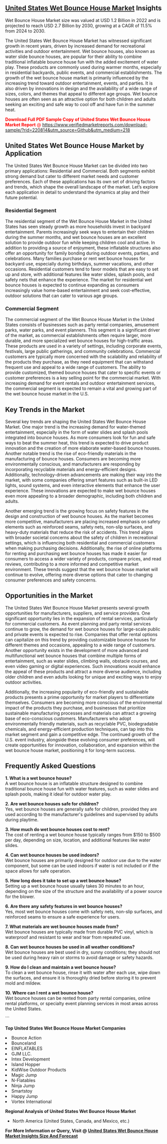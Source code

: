 <h2><a href="https://www.verifiedmarketreports.com/download-sample/?rid=220814&amp;utm_source=Github&amp;utm_medium=218" target="_blank">United States Wet Bounce House Market</a> Insights</h2><p>Wet Bounce House Market size was valued at USD 1.2 Billion in 2022 and is projected to reach USD 2.7 Billion by 2030, growing at a CAGR of 11.5% from 2024 to 2030.</p><p> <p>The United States Wet Bounce House Market has witnessed significant growth in recent years, driven by increased demand for recreational activities and outdoor entertainment. Wet bounce houses, also known as water slide bounce houses, are popular for their ability to combine traditional inflatable bounce house fun with the added excitement of water play. These products are commonly used during warmer months, especially in residential backyards, public events, and commercial establishments. The growth of the wet bounce house market is primarily influenced by the increasing trend toward outdoor entertainment, events, and parties. It is also driven by innovations in design and the availability of a wide range of sizes, colors, and themes that appeal to different age groups. Wet bounce houses are often seen as an attractive option for both children and adults seeking an exciting and safe way to cool off and have fun in the summer heat. <p><span class=""><span style="color: #ff0000;"><strong>Download Full PDF Sample Copy of United States Wet Bounce House Market Report</strong> @ </span><a href="https://www.verifiedmarketreports.com/download-sample/?rid=220814&amp;utm_source=Github&amp;utm_medium=218" target="_blank">https://www.verifiedmarketreports.com/download-sample/?rid=220814&amp;utm_source=Github&amp;utm_medium=218</a></span></p> </p> <h2>United States Wet Bounce House Market by Application</h2> <p>The United States Wet Bounce House Market can be divided into two primary applications: Residential and Commercial. Both segments exhibit strong demand but cater to different market needs and customer preferences. Each of these applications has its own set of driving factors and trends, which shape the overall landscape of the market. Let’s explore each application in detail to understand the dynamics at play and their future potential.</p> <h3>Residential Segment</h3> <p>The residential segment of the Wet Bounce House Market in the United States has seen steady growth as more households invest in backyard entertainment. Parents increasingly seek ways to entertain their children during the summer months, and wet bounce houses are an excellent solution to provide outdoor fun while keeping children cool and active. In addition to providing a source of enjoyment, these inflatable structures also offer an opportunity for family bonding during outdoor events, parties, and celebrations. Many families purchase or rent wet bounce houses for backyard use, especially during birthdays, summer vacations, and other occasions. Residential customers tend to favor models that are easy to set up and store, with additional features like water slides, splash pools, and safety nets that enhance the experience. The market for residential wet bounce houses is expected to continue expanding as consumers increasingly value home-based entertainment and seek cost-effective, outdoor solutions that can cater to various age groups. <h3>Commercial Segment</h3> <p>The commercial segment of the Wet Bounce House Market in the United States consists of businesses such as party rental companies, amusement parks, water parks, and event planners. This segment is a significant driver of the market, as commercial establishments often require larger, more durable, and more specialized wet bounce houses for high-traffic areas. These products are used in a variety of settings, including corporate events, festivals, large public gatherings, and community celebrations. Commercial customers are typically more concerned with the scalability and reliability of the products they purchase, as they need equipment that can withstand frequent use and appeal to a wide range of customers. The ability to provide customized, themed bounce houses that cater to specific events or customer preferences is a key selling point for the commercial market. With increasing demand for event rentals and outdoor entertainment services, the commercial segment is expected to remain a vital and growing part of the wet bounce house market in the U.S. <h2>Key Trends in the Market</h2> <p>Several key trends are shaping the United States Wet Bounce House Market. One major trend is the increasing demand for water-themed entertainment, especially in the form of water slides and splash pools integrated into bounce houses. As more consumers look for fun and safe ways to beat the summer heat, this trend is expected to drive product innovation and the creation of more elaborate water-based bounce houses. Another notable trend is the rise of eco-friendly materials in the manufacturing of bounce houses. Consumers are becoming more environmentally conscious, and manufacturers are responding by incorporating recyclable materials and energy-efficient designs. Additionally, technology-driven advancements are making their way into the market, with some companies offering smart features such as built-in LED lights, sound systems, and even interactive elements that enhance the user experience. These innovations are expected to make wet bounce houses even more appealing to a broader demographic, including both children and adults. <p>Another emerging trend is the growing focus on safety features in the design and construction of wet bounce houses. As the market becomes more competitive, manufacturers are placing increased emphasis on safety elements such as reinforced seams, safety nets, non-slip surfaces, and heavy-duty materials that reduce the risk of accidents. This trend aligns with broader societal concerns about the safety of children in recreational settings, which is influencing both residential and commercial customers when making purchasing decisions. Additionally, the rise of online platforms for renting and purchasing wet bounce houses has made it easier for consumers to access a wider variety of products, compare prices, and read reviews, contributing to a more informed and competitive market environment. These trends suggest that the wet bounce house market will continue to evolve, offering more diverse options that cater to changing consumer preferences and safety concerns. <h2>Opportunities in the Market</h2> <p>The United States Wet Bounce House Market presents several growth opportunities for manufacturers, suppliers, and service providers. One significant opportunity lies in the expansion of rental services, particularly for commercial customers. As event planning and party rental services continue to grow, the demand for wet bounce houses for large-scale public and private events is expected to rise. Companies that offer rental options can capitalize on this trend by providing customizable bounce houses for different themes and occasions, appealing to a wide range of customers. Another opportunity exists in the development of more advanced and multifunctional wet bounce houses that combine multiple forms of entertainment, such as water slides, climbing walls, obstacle courses, and even video gaming or digital experiences. Such innovations would enhance the appeal of these products and attract a more diverse audience, including older children and even adults looking for unique and exciting ways to enjoy outdoor activities. <p>Additionally, the increasing popularity of eco-friendly and sustainable products presents a prime opportunity for market players to differentiate themselves. Consumers are becoming more conscious of the environmental impact of the products they purchase, and businesses that prioritize sustainable manufacturing processes and materials can attract a growing base of eco-conscious customers. Manufacturers who adopt environmentally friendly materials, such as recyclable PVC, biodegradable chemicals, and energy-efficient production techniques, can tap into this market segment and gain a competitive edge. The continued growth of the U.S. event industry, alongside these evolving consumer preferences, will create opportunities for innovation, collaboration, and expansion within the wet bounce house market, positioning it for long-term success. <h2>Frequently Asked Questions</h2> <p><b>1. What is a wet bounce house?</b><br> A wet bounce house is an inflatable structure designed to combine traditional bounce house fun with water features, such as water slides and splash pools, making it ideal for outdoor water play.</p> <p><b>2. Are wet bounce houses safe for children?</b><br> Yes, wet bounce houses are generally safe for children, provided they are used according to the manufacturer's guidelines and supervised by adults during playtime.</p> <p><b>3. How much do wet bounce houses cost to rent?</b><br> The cost of renting a wet bounce house typically ranges from $150 to $500 per day, depending on size, location, and additional features like water slides.</p> <p><b>4. Can wet bounce houses be used indoors?</b><br> Wet bounce houses are primarily designed for outdoor use due to the water component, but some can be used indoors if water is not included or if the space allows for safe operation.</p> <p><b>5. How long does it take to set up a wet bounce house?</b><br> Setting up a wet bounce house usually takes 30 minutes to an hour, depending on the size of the structure and the availability of a power source for the blower.</p> <p><b>6. Are there any safety features in wet bounce houses?</b><br> Yes, most wet bounce houses come with safety nets, non-slip surfaces, and reinforced seams to ensure a safe experience for users.</p> <p><b>7. What materials are wet bounce houses made from?</b><br> Wet bounce houses are typically made from durable PVC vinyl, which is waterproof and resistant to wear and tear from repeated use.</p> <p><b>8. Can wet bounce houses be used in all weather conditions?</b><br> Wet bounce houses are best used in dry, sunny conditions; they should not be used during heavy rain or storms to avoid damage or safety hazards.</p> <p><b>9. How do I clean and maintain a wet bounce house?</b><br> To clean a wet bounce house, rinse it with water after each use, wipe down the surfaces, and ensure it is thoroughly dried before storing it to prevent mold and mildew.</p> <p><b>10. Where can I rent a wet bounce house?</b><br> Wet bounce houses can be rented from party rental companies, online rental platforms, or specialty event planning services in most areas across the United States.</p> ```</p><p><strong>Top United States Wet Bounce House Market Companies</strong></p><div data-test-id=""><p><li>Bounce Action</li><li> Bounceland</li><li> EINFLATABLES</li><li> GJM LLC.</li><li> Intex Development</li><li> Island Hopper</li><li> KidWise Outdoor Products</li><li> Magic Jump</li><li> N-Flatables</li><li> Ninja Jump</li><li> Smartstoy</li><li> Happy Jump</li><li> Vortex International</li></p><div><strong>Regional Analysis of&nbsp;United States Wet Bounce House Market</strong></div><ul><li dir="ltr"><p dir="ltr">North America&nbsp;(United States, Canada, and Mexico, etc.)</p></li></ul><p><strong>For More Information or Query, Visit @&nbsp;</strong><strong><a href="https://www.verifiedmarketreports.com/product/wet-bounce-house-market/?utm_source=Github&amp;utm_medium=218" target="_blank">United States Wet Bounce House Market Insights Size And Forecast</a></strong></p></div>
